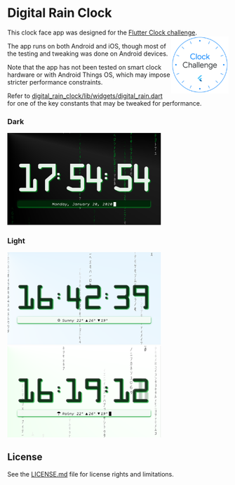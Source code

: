 # Digital Rain Clock

This clock face app was designed for the [Flutter Clock challenge](https://flutter.dev/clock). <img align='right' src='./flutter_clock_badge.png' width='130'>

The app runs on both Android and iOS, though most of the testing and tweaking was done on Android devices.

Note that the app has not been tested on smart clock hardware or with Android Things OS, which may impose stricter performance constraints.

Refer to [digital\_rain\_clock/lib/widgets/digital_rain.dart](./digital_rain_clock/lib/widgets/digital_rain.dart) for one of the key constants that may be tweaked for performance.

### Dark

<img src='./dark.png' width='350'>

### Light

<img src='./light_sunny.png' width='350'>

<img src='./light_rainy.png' width='350'>

## License

See the [LICENSE.md](./LICENSE.md) file for license rights and limitations.
